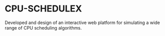 # CPU-SCHEDULEX
Developed and design of an interactive web platform for simulating a wide range of CPU scheduling algorithms.
